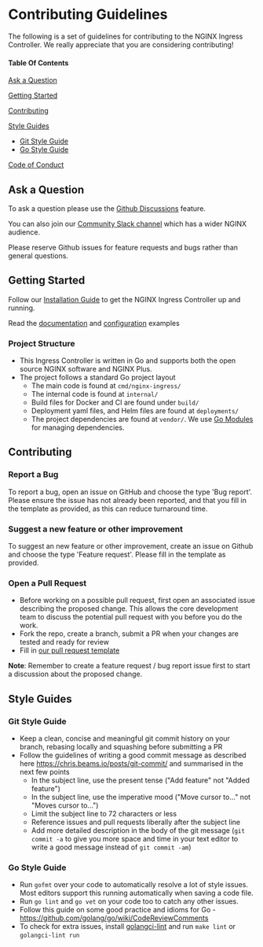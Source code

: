 # Contributing Guidelines

The following is a set of guidelines for contributing to the NGINX Ingress Controller. We really appreciate that you are considering contributing!

#### Table Of Contents

[Ask a Question](#ask-a-question)

[Getting Started](#getting-started)

[Contributing](#contributing)

[Style Guides](#style-guides)
  * [Git Style Guide](#git-style-guide)
  * [Go Style Guide](#go-style-guide)

[Code of Conduct](https://github.com/nginxinc/kubernetes-ingress/blob/main/CODE_OF_CONDUCT.md)

## Ask a Question

To ask a question please use the [Github Discussions](https://github.com/nginxinc/kubernetes-ingress/discussions) feature.

You can also join our [Community Slack channel](https://community.nginx.org/joinslack) which has a wider NGINX audience.

Please reserve Github issues for feature requests and bugs rather than general questions.


## Getting Started

Follow our [Installation Guide](https://github.com/nginxinc/kubernetes-ingress/blob/main/docs/content/installation) to get the NGINX Ingress Controller up and running.

Read the [documentation](https://github.com/nginxinc/kubernetes-ingress/tree/main/docs) and [configuration](https://github.com/nginxinc/kubernetes-ingress/tree/main/examples) examples

### Project Structure

* This Ingress Controller is written in Go and supports both the open source NGINX software and NGINX Plus.
* The project follows a standard Go project layout
    * The main code is found at `cmd/nginx-ingress/`
    * The internal code is found at `internal/`
    * Build files for Docker and CI are found under `build/`
    * Deployment yaml files, and Helm files are found at `deployments/`
    * The project dependencies are found at `vendor/`. We use [Go Modules](https://github.com/golang/go/wiki/Modules) for managing dependencies.

## Contributing

### Report a Bug

To report a bug, open an issue on GitHub and choose the type 'Bug report'. Please ensure the issue has not already been reported, and that you fill in the template as provided, as this can reduce turnaround time.

### Suggest a new feature or other improvement

To suggest an new feature or other improvement, create an issue on Github and choose the type 'Feature request'. Please fill in the template as provided.

### Open a Pull Request

* Before working on a possible pull request, first open an associated issue describing the proposed change. This allows the core development team to discuss the potential pull request with you before you do the work.
* Fork the repo, create a branch, submit a PR when your changes are tested and ready for review
* Fill in [our pull request template](https://github.com/nginxinc/kubernetes-ingress/blob/main/.github/PULL_REQUEST_TEMPLATE.md)

**Note**: Remember to create a feature request / bug report issue first to start a discussion about the proposed change.

## Style Guides

### Git Style Guide

* Keep a clean, concise and meaningful git commit history on your branch, rebasing locally and squashing before submitting a PR
* Follow the guidelines of writing a good commit message as described here https://chris.beams.io/posts/git-commit/ and summarised in the next few points
    * In the subject line, use the present tense ("Add feature" not "Added feature")
    * In the subject line, use the imperative mood ("Move cursor to..." not "Moves cursor to...")
    * Limit the subject line to 72 characters or less
    * Reference issues and pull requests liberally after the subject line
    * Add more detailed description in the body of the git message (`git commit -a` to give you more space and time in your text editor to write a good message instead of `git commit -am`)

### Go Style Guide

* Run `gofmt` over your code to automatically resolve a lot of style issues. Most editors support this running automatically when saving a code file.
* Run `go lint` and `go vet` on your code too to catch any other issues.
* Follow this guide on some good practice and idioms for Go -  https://github.com/golang/go/wiki/CodeReviewComments
* To check for extra issues, install [golangci-lint](https://github.com/golangci/golangci-lint) and run `make lint` or `golangci-lint run`
